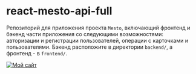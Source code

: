 # react-mesto-api-full
Репозиторий для приложения проекта `Mesto`, включающий фронтенд и бэкенд части приложения со следующими возможностями: авторизации и регистрации пользователей, операции с карточками и пользователями. Бэкенд расположите в директории `backend/`, а фронтенд - в `frontend/`. 
  
[![Мой сайт](https://nsportal.ru/sites/default/files/styles/large/public/media/2020/03/10/dobro-pozhalovat-1110x624_0.jpg?itok=bNGyxluA)](https://mrld.nomoredomains.rocks/)